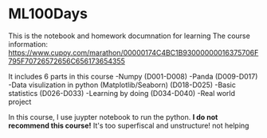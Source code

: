 # ML100Days

This is the notebook and homework documnation for learning
The course information:
https://www.cupoy.com/marathon/00000174C4BC1B93000000016375706F795F70726572656C656173654355

It includes 6 parts in this course
-Numpy (D001-D008)
-Panda (D009-D017) 
-Data visulization in python (Matplotlib/Seaborn) (D018-D025)
-Basic statistics (D026-D033)
-Learning by doing (D034-D040)
-Real world project

In this course, I use juypter notebook to run the python.
**I do not recommend this course!**
  It's too superfiscal and unstructure!
  not helping
  
